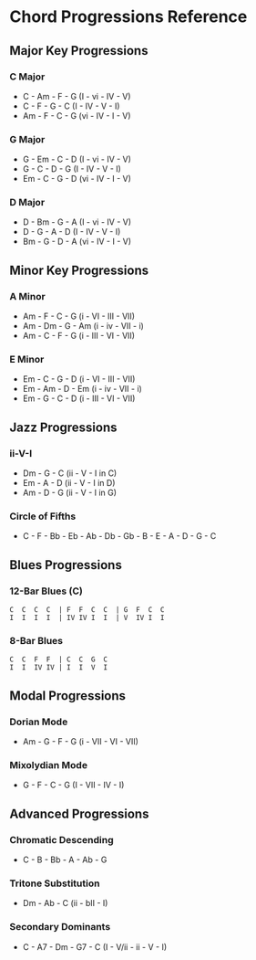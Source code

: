 # Chord Progressions Reference

## Major Key Progressions

### C Major
- C - Am - F - G (I - vi - IV - V)
- C - F - G - C (I - IV - V - I)
- Am - F - C - G (vi - IV - I - V)

### G Major
- G - Em - C - D (I - vi - IV - V)
- G - C - D - G (I - IV - V - I)
- Em - C - G - D (vi - IV - I - V)

### D Major
- D - Bm - G - A (I - vi - IV - V)
- D - G - A - D (I - IV - V - I)
- Bm - G - D - A (vi - IV - I - V)

## Minor Key Progressions

### A Minor
- Am - F - C - G (i - VI - III - VII)
- Am - Dm - G - Am (i - iv - VII - i)
- Am - C - F - G (i - III - VI - VII)

### E Minor
- Em - C - G - D (i - VI - III - VII)
- Em - Am - D - Em (i - iv - VII - i)
- Em - G - C - D (i - III - VI - VII)

## Jazz Progressions

### ii-V-I
- Dm - G - C (ii - V - I in C)
- Em - A - D (ii - V - I in D)
- Am - D - G (ii - V - I in G)

### Circle of Fifths
- C - F - Bb - Eb - Ab - Db - Gb - B - E - A - D - G - C

## Blues Progressions

### 12-Bar Blues (C)
```
C  C  C  C  | F  F  C  C  | G  F  C  C
I  I  I  I  | IV IV I  I  | V  IV I  I
```

### 8-Bar Blues
```
C  C  F  F  | C  C  G  C
I  I  IV IV | I  I  V  I
```

## Modal Progressions

### Dorian Mode
- Am - G - F - G (i - VII - VI - VII)

### Mixolydian Mode
- G - F - C - G (I - VII - IV - I)

## Advanced Progressions

### Chromatic Descending
- C - B - Bb - A - Ab - G

### Tritone Substitution
- Dm - Ab - C (ii - bII - I)

### Secondary Dominants
- C - A7 - Dm - G7 - C (I - V/ii - ii - V - I)
